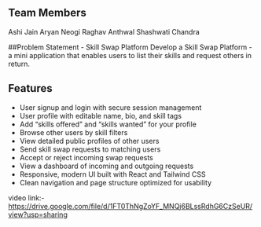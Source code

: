 ## Team Members
Ashi Jain
Aryan Neogi
Raghav Anthwal
Shashwati Chandra

##Problem Statement - Skill Swap Platform
Develop a Skill Swap Platform - a mini application that enables users to list their skills and request others in return.


## Features

- User signup and login with secure session management
- User profile with editable name, bio, and skill tags
- Add “skills offered” and “skills wanted” for your profile
- Browse other users by skill filters
- View detailed public profiles of other users
- Send skill swap requests to matching users
- Accept or reject incoming swap requests
- View a dashboard of incoming and outgoing requests
- Responsive, modern UI built with React and Tailwind CSS
- Clean navigation and page structure optimized for usability

video link:- https://drive.google.com/file/d/1FT0ThNgZoYF_MNQj6BLssRdhG6CzSeUR/view?usp=sharing
